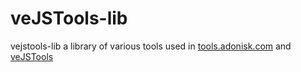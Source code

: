 veJSTools-lib
=========

vejstools-lib a library of various tools used in [tools.adonisk.com](https://github.com/varemenos/tools.adonisk.com) and [veJSTools](https://github.com/varemenos/vejstools)
